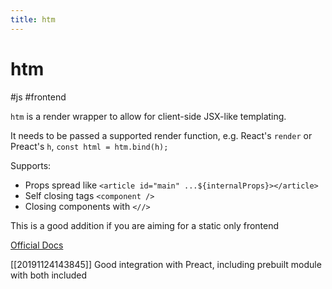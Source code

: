 ```yaml
---
title: htm
---
```


# htm

#js #frontend

`htm` is a render wrapper to allow for client-side JSX-like templating.

It needs to be passed a supported render function, e.g. React's `render` or Preact's `h`, `const html = htm.bind(h);`

Supports:

* Props spread like `<article id="main" ...${internalProps}></article>`
* Self closing tags `<component />`
* Closing components with `<//>`

This is a good addition if you are aiming for a static only frontend

[Official Docs](https://github.com/developit/htm)

[[20191124143845]] Good integration with Preact, including prebuilt module with both included
